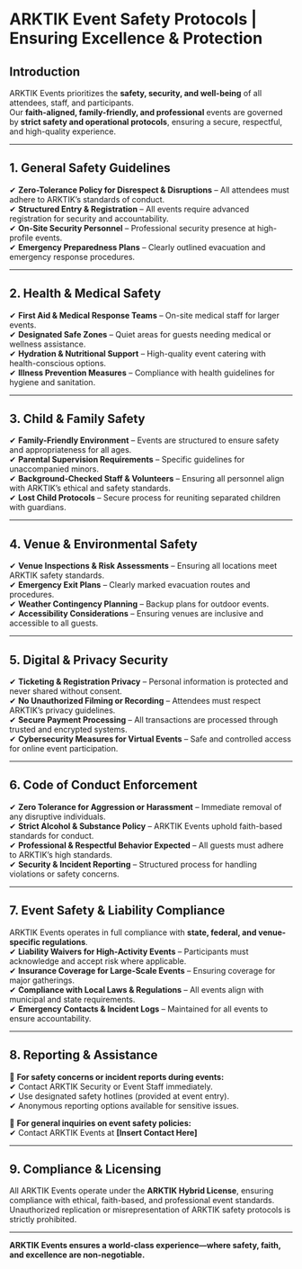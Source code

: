 # ARKTIK Event Safety Protocols | Ensuring Excellence & Protection

## **Introduction**
ARKTIK Events prioritizes the **safety, security, and well-being** of all attendees, staff, and participants.  
Our **faith-aligned, family-friendly, and professional** events are governed by **strict safety and operational protocols**, ensuring a secure, respectful, and high-quality experience.  

---

## **1. General Safety Guidelines**  
✔ **Zero-Tolerance Policy for Disrespect & Disruptions** – All attendees must adhere to ARKTIK’s standards of conduct.  
✔ **Structured Entry & Registration** – All events require advanced registration for security and accountability.  
✔ **On-Site Security Personnel** – Professional security presence at high-profile events.  
✔ **Emergency Preparedness Plans** – Clearly outlined evacuation and emergency response procedures.  

---

## **2. Health & Medical Safety**  
✔ **First Aid & Medical Response Teams** – On-site medical staff for larger events.  
✔ **Designated Safe Zones** – Quiet areas for guests needing medical or wellness assistance.  
✔ **Hydration & Nutritional Support** – High-quality event catering with health-conscious options.  
✔ **Illness Prevention Measures** – Compliance with health guidelines for hygiene and sanitation.  

---

## **3. Child & Family Safety**  
✔ **Family-Friendly Environment** – Events are structured to ensure safety and appropriateness for all ages.  
✔ **Parental Supervision Requirements** – Specific guidelines for unaccompanied minors.  
✔ **Background-Checked Staff & Volunteers** – Ensuring all personnel align with ARKTIK’s ethical and safety standards.  
✔ **Lost Child Protocols** – Secure process for reuniting separated children with guardians.  

---

## **4. Venue & Environmental Safety**  
✔ **Venue Inspections & Risk Assessments** – Ensuring all locations meet ARKTIK safety standards.  
✔ **Emergency Exit Plans** – Clearly marked evacuation routes and procedures.  
✔ **Weather Contingency Planning** – Backup plans for outdoor events.  
✔ **Accessibility Considerations** – Ensuring venues are inclusive and accessible to all guests.  

---

## **5. Digital & Privacy Security**  
✔ **Ticketing & Registration Privacy** – Personal information is protected and never shared without consent.  
✔ **No Unauthorized Filming or Recording** – Attendees must respect ARKTIK’s privacy guidelines.  
✔ **Secure Payment Processing** – All transactions are processed through trusted and encrypted systems.  
✔ **Cybersecurity Measures for Virtual Events** – Safe and controlled access for online event participation.  

---

## **6. Code of Conduct Enforcement**  
✔ **Zero Tolerance for Aggression or Harassment** – Immediate removal of any disruptive individuals.  
✔ **Strict Alcohol & Substance Policy** – ARKTIK Events uphold faith-based standards for conduct.  
✔ **Professional & Respectful Behavior Expected** – All guests must adhere to ARKTIK’s high standards.  
✔ **Security & Incident Reporting** – Structured process for handling violations or safety concerns.  

---

## **7. Event Safety & Liability Compliance**  
ARKTIK Events operates in full compliance with **state, federal, and venue-specific regulations**.  
✔ **Liability Waivers for High-Activity Events** – Participants must acknowledge and accept risk where applicable.  
✔ **Insurance Coverage for Large-Scale Events** – Ensuring coverage for major gatherings.  
✔ **Compliance with Local Laws & Regulations** – All events align with municipal and state requirements.  
✔ **Emergency Contacts & Incident Logs** – Maintained for all events to ensure accountability.  

---

## **8. Reporting & Assistance**  
📌 **For safety concerns or incident reports during events:**  
✔ Contact ARKTIK Security or Event Staff immediately.  
✔ Use designated safety hotlines (provided at event entry).  
✔ Anonymous reporting options available for sensitive issues.  

📌 **For general inquiries on event safety policies:**  
✔ Contact ARKTIK Events at **[Insert Contact Here]**  

---

## **9. Compliance & Licensing**  
All ARKTIK Events operate under the **ARKTIK Hybrid License**, ensuring compliance with ethical, faith-based, and professional event standards. Unauthorized replication or misrepresentation of ARKTIK safety protocols is strictly prohibited.  

---

**ARKTIK Events ensures a world-class experience—where safety, faith, and excellence are non-negotiable.**  

